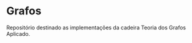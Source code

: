 # Grafos

</p4>  Repositório destinado as implementações da cadeira Teoria dos Grafos Aplicado.  <p4>
